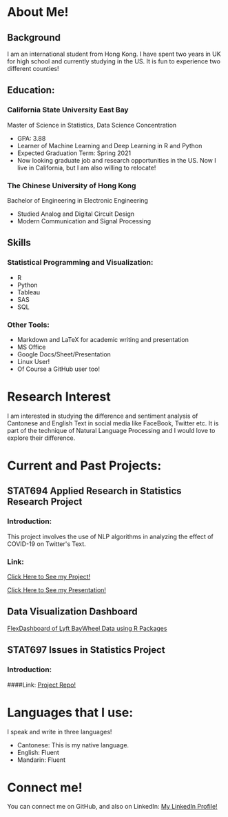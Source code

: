# About Me!
## Background
I am an international student from Hong Kong. I have spent two years in UK for high school and currently studying in the US. It is fun to experience two different counties!

## Education:

### California State University East Bay
Master of Science in Statistics, Data Science Concentration

- GPA: 3.88
- Learner of Machine Learning and Deep Learning in R and Python
- Expected Graduation Term: Spring 2021
- Now looking graduate job and research opportunities in the US. Now I live in California, but I am also willing to relocate!

### The Chinese University of Hong Kong
Bachelor of Engineering in Electronic Engineering

- Studied Analog and Digital Circuit Design
- Modern Communication and Signal Processing

## Skills
### Statistical Programming and Visualization:
- R
- Python
- Tableau
- SAS
- SQL

### Other Tools:
- Markdown and LaTeX for academic writing and presentation
- MS Office
- Google Docs/Sheet/Presentation
- Linux User!
- Of Course a GitHub user too!

# Research Interest
I am interested in studying the difference and sentiment analysis of Cantonese and English Text in social media like FaceBook, Twitter etc. It is part of the technique of Natural Language Processing and I would love to explore their difference.


# Current and Past Projects:

## STAT694 Applied Research in Statistics Research Project

### Introduction:
This project involves the use of NLP algorithms in analyzing the effect of COVID-19 on Twitter's Text.

### Link:
[Click Here to See my Project!](https://github.com/ckong9-stat697/Research_in_Statistics-STAT694)

[Click Here to See my Presentation!](stat694_presentation.html)

## Data Visualization Dashboard
[FlexDashboard of Lyft BayWheel Data using R Packages](Problem_03_flexdashboard.html)

## STAT697 Issues in Statistics Project
### Introduction:

####Link:
[Project Repo!](https://github.com/stat697-s20/team-1_project_repo)

# Languages that I use:
I speak and write in three languages!
- Cantonese: This is my native language.
- English: Fluent
- Mandarin: Fluent


# Connect me!
You can connect me on GitHub, and also on LinkedIn:
[My LinkedIn Profile!](https://www.linkedin.com/in/chunyin-kong/)
